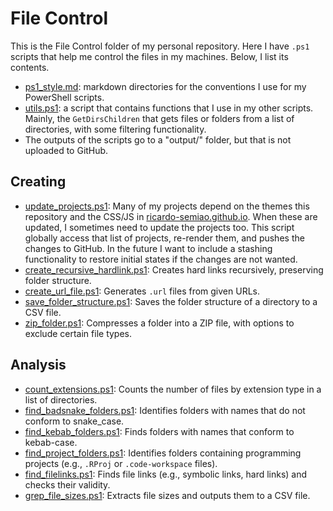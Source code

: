 # File Control

This is the File Control folder of my personal repository. Here I have `.ps1` scripts that help me control the files in my machines. Below, I list its contents.

- [ps1_style.md](file_control\ps1_style.md): markdown directories for the conventions I use for my PowerShell scripts.
- [utils.ps1](file_control\utils.ps1): a script that contains functions that I use in my other scripts. Mainly, the `GetDirsChildren` that gets files or folders from a list of directories, with some filtering functionality.
- The outputs of the scripts go to a "output/" folder, but that is not uploaded to GitHub.


## Creating

- [update_projects.ps1](file_control\creation\update_projects.ps1): Many of my projects depend on the themes this repository and the CSS/JS in [ricardo-semiao.github.io](https://github.com/ricardo-semiao/ricardo-semiao.github.io). When these are updated, I sometimes need to update the projects too. This script globally access that list of projects, re-render them, and pushes the changes to GitHub. In the future I want to include a stashing functionality to restore initial states if the changes are not wanted.
- [create_recursive_hardlink.ps1](file_control\creation\create_recursive_hardlink.ps1): Creates hard links recursively, preserving folder structure.
- [create_url_file.ps1](file_control\creation\create_url_file.ps1): Generates `.url` files from given URLs.
- [save_folder_structure.ps1](file_control\creation\save_folder_structure.ps1): Saves the folder structure of a directory to a CSV file.
- [zip_folder.ps1](file_control\creation\zip_folder.ps1): Compresses a folder into a ZIP file, with options to exclude certain file types.


## Analysis

- [count_extensions.ps1](file_control\analisys\count_extensions.ps1): Counts the number of files by extension type in a list of directories.
- [find_badsnake_folders.ps1](file_control\analisys\find_badsnake_folders.ps1): Identifies folders with names that do not conform to snake_case.
- [find_kebab_folders.ps1](file_control\analisys\find_kebab_folders.ps1): Finds folders with names that conform to kebab-case.
- [find_project_folders.ps1](file_control\analisys\find_project_folders.ps1): Identifies folders containing programming projects (e.g., `.RProj` or `.code-workspace` files).
- [find_filelinks.ps1](file_control\analisys\find_filelinks.ps1): Finds file links (e.g., symbolic links, hard links) and checks their validity.
- [grep_file_sizes.ps1](file_control\analisys\grep_file_sizes.ps1): Extracts file sizes and outputs them to a CSV file.
